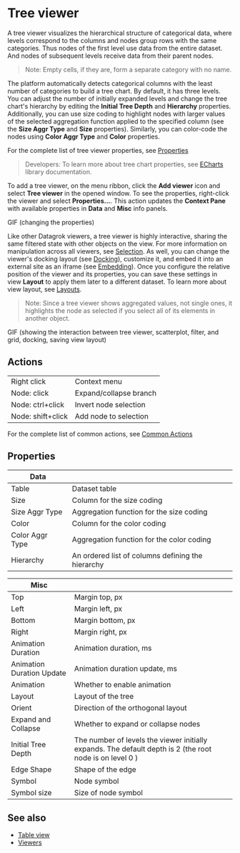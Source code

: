 
# Tree viewer

A tree viewer visualizes the hierarchical structure of categorical data, where levels correspond to the columns and nodes group rows with the same categories. Thus nodes of the first level use data from the entire dataset. And nodes of subsequent levels receive data from their parent nodes.

> Note: Empty cells, if they are, form a separate category with no name.
<!--Note: BiostructureViewer, PhyloTreeViewer for phylogenetic trees visualization-->

The platform automatically detects categorical columns with the least number of categories to build a tree chart. By default, it has three levels. You can adjust the number of initially expanded levels and change the tree chart's hierarchy by editing the **Initial Tree Depth** and **Hierarchy** properties. Additionally, you can use size coding to highlight nodes with larger values of the selected aggregation function applied to the specified column (see the **Size Aggr Type** and **Size** properties). Similarly, you can color-code the nodes using  **Color Aggr Type** and **Color** properties.

For the complete list of tree viewer properties, see [Properties](tree-viewer.md#properties)

>Developers: To learn more about tree chart properties, see [ECharts](https://echarts.apache.org/en/option.html#series-tree) library documentation.

To add a tree viewer, on the menu ribbon, click the **Add viewer** icon and select **Tree viewer** in the opened window. To see the properties, right-click the viewer and select **Properties…**. This action updates the **Context Pane** with available properties in **Data** and **Misc** info panels.

GIF (changing the properties)

Like other Datagrok viewers, a tree viewer is highly interactive, sharing the same filtered state with other objects on the view. For more information on manipulation across all viewers, see [Selection](../viewers.md#selection). As well, you can change the viewer's docking layout (see [Docking](../viewers.md#docking)), customize it, and embed it into an external site as an iframe (see [Embedding](../viewers.md#embedding)). Once you configure the relative position of the viewer and its properties, you can save these settings in view **Layout** to apply them later to a different dataset. To learn more about view layout, see [Layouts](../viewers.md#layouts).

>Note: Since a tree viewer shows aggregated values, not single ones, it highlights the node as selected if you select all of its elements in another object.

GIF (showing the interaction between tree viewer, scatterplot, filter, and grid, docking, saving view layout)

## Actions

|                     |                        |
|---------------------|------------------------|
| Right click         | Context menu           |
| Node: click         | Expand/collapse branch |
| Node: ctrl+click    | Invert node selection  |
| Node: shift+click   | Add node to selection  |

For the complete list of common actions, see [Common Actions](../viewers.md#common-actions)

## Properties

|       Data             |                        |
|------------------------|------------------------|
|   Table                |   Dataset table|
|   Size                 |  Column for the size coding  |
|   Size Aggr Type       |  Aggregation function for the size coding   |
|    Color               | Column for the color coding  |
|    Color Aggr Type     |  Aggregation function for the color coding   |
|  Hierarchy             |   An ordered list of columns defining the hierarchy  |

|       Misc             |                        |
|------------------------|------------------------|
|     Top                | Margin top, px   |
|   Left                 |  Margin left, px   |
|   Bottom               | Margin bottom, px    |
|    Right               |   Margin right, px |
|   Animation Duration   |  Animation duration, ms  |
|   Animation Duration Update | Animation duration update, ms   |
|     Animation          | Whether to enable animation|
|   Layout               | Layout of the tree |
|  Orient                | Direction of the orthogonal layout  |
|   Expand and Collapse  | Whether to expand or collapse nodes   |
|   Initial Tree Depth   |  The number of levels the viewer initially expands. The default depth is 2 (the root node is on level 0 ) |
|   Edge Shape           | Shape of the edge  |
|   Symbol               | Node symbol   |
|   Symbol size          |  Size of node symbol   |

## See also

* [Table view](../../datagrok/table-view.md)
* [Viewers](../viewers.md)
<!--* View
* [Dashboards](../dashboard.md)
* [Context Pane](../../datagrok/navigation.md#properties)
*  [Project](../../datagrok/project.md)-->
